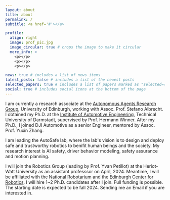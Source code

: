 ```yaml
---
layout: about
title: about
permalink: /
subtitle: <a href='#'></a> 

profile:
  align: right
  image: prof_pic.jpg
  image_circular: true # crops the image to make it circular
  more_info: >
    <p></p>
    <p></p>
    <p></p>

news: true # includes a list of news items
latest_posts: false # includes a list of the newest posts
selected_papers: true # includes a list of papers marked as "selected={true}"
social: true # includes social icons at the bottom of the page
---
```


I am currently a research associate at the [Autonomous Agents Research Group](https://agents.inf.ed.ac.uk), University of Edinburgh, working with Assoc. Prof. Stefano Albrecht. I obtained my Ph.D. at the [Institute of Automotive Engineering](https://www.fzd.tu-darmstadt.de/fzd/index.en.jsp), Technical University of Darmstadt, supervised by Prof. Hermann Winner. After my Ph.D., I joined DJI Automotive as a senior Engineer, mentored by Assoc. Prof. Yuxin Zhang. 

I am leading the AutoSafe lab, where the lab's vision is to design and deploy safe and trustworthy robotics to benifit human beings and the society. My research interest is AI safety, driver behavior modeling, safety assurance and motion planning.

I will join the Robotics Group (leading by Prof. Yvan Petillot) at the Heriot-Watt University as an assistant professsor on April, 2024. Meantime, I will be affiliated with the [National Robotarium](https://thenationalrobotarium.com) and the [Edinburgh Center for Robotics](https://www.edinburgh-robotics.org). I will hire 1~2 Ph.D. candidates after I join. Full funding is possible. The starting date is expected to be fall 2024. Sending me an Email if you are interested in.
